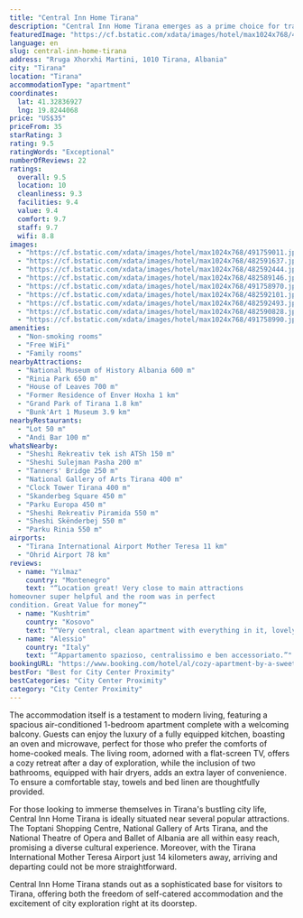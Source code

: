 ```yaml
---
title: "Central Inn Home Tirana"
description: "Central Inn Home Tirana emerges as a prime choice for travelers seeking comfort and convenience in the heart of Tirana."
featuredImage: "https://cf.bstatic.com/xdata/images/hotel/max1024x768/491759011.jpg?k=386a4a0ee6af59e1cf31c3edb54b0ddac5242937be7f83e2c5653ec413b74cd8&o=&hp=1"
language: en
slug: central-inn-home-tirana
address: "Rruga Xhorxhi Martini, 1010 Tirana, Albania"
city: "Tirana"
location: "Tirana"
accommodationType: "apartment"
coordinates:
  lat: 41.32836927
  lng: 19.8244068
price: "US$35"
priceFrom: 35
starRating: 3
rating: 9.5
ratingWords: "Exceptional"
numberOfReviews: 22
ratings:
  overall: 9.5
  location: 10
  cleanliness: 9.3
  facilities: 9.4
  value: 9.4
  comfort: 9.7
  staff: 9.7
  wifi: 8.8
images:
  - "https://cf.bstatic.com/xdata/images/hotel/max1024x768/491759011.jpg?k=386a4a0ee6af59e1cf31c3edb54b0ddac5242937be7f83e2c5653ec413b74cd8&o=&hp=1"
  - "https://cf.bstatic.com/xdata/images/hotel/max1024x768/482591637.jpg?k=6a1e9fcf2204096342e33fe1ca32b53fd97b3c0efe058dfac1ea2e1b29555cc4&o=&hp=1"
  - "https://cf.bstatic.com/xdata/images/hotel/max1024x768/482592444.jpg?k=2fc6af58124c0541ee5d783ad456c8cc3fec006e726a5e722201b34fed0a3b5d&o=&hp=1"
  - "https://cf.bstatic.com/xdata/images/hotel/max1024x768/482589146.jpg?k=64a7244479148b3cd1f9305b6751bce6fee8ea130bb02495534362b8a0da9354&o=&hp=1"
  - "https://cf.bstatic.com/xdata/images/hotel/max1024x768/491758970.jpg?k=60f5bbf8d6b059fea6f6015823a369a435813a6995aafeab8637916f672cb445&o=&hp=1"
  - "https://cf.bstatic.com/xdata/images/hotel/max1024x768/482592101.jpg?k=5d9fa1dd2376f6643d129838c55c49abf71027285b593bceb0a572b6395e74a6&o=&hp=1"
  - "https://cf.bstatic.com/xdata/images/hotel/max1024x768/482592493.jpg?k=b8248384d9afce4723920a530e5b4dfec9f628098c3a3e487fc79a2393b3aa18&o=&hp=1"
  - "https://cf.bstatic.com/xdata/images/hotel/max1024x768/482590828.jpg?k=a0c4235b89f0d8b627aba3be566b6dec5699849e18a89955c09a442ab406f727&o=&hp=1"
  - "https://cf.bstatic.com/xdata/images/hotel/max1024x768/491758990.jpg?k=ea3931331196793fb0e184c7cecbe40db8e78996d1607bbe47dc6b0835184d78&o=&hp=1"
amenities:
  - "Non-smoking rooms"
  - "Free WiFi"
  - "Family rooms"
nearbyAttractions:
  - "National Museum of History Albania 600 m"
  - "Rinia Park 650 m"
  - "House of Leaves 700 m"
  - "Former Residence of Enver Hoxha 1 km"
  - "Grand Park of Tirana 1.8 km"
  - "Bunk'Art 1 Museum 3.9 km"
nearbyRestaurants:
  - "Lot 50 m"
  - "Andi̇ Bar 100 m"
whatsNearby:
  - "Sheshi Rekreativ tek ish ATSh 150 m"
  - "Sheshi Sulejman Pasha 200 m"
  - "Tanners' Bridge 250 m"
  - "National Gallery of Arts Tirana 400 m"
  - "Clock Tower Tirana 400 m"
  - "Skanderbeg Square 450 m"
  - "Parku Europa 450 m"
  - "Sheshi Rekreativ Piramida 550 m"
  - "Sheshi Skënderbej 550 m"
  - "Parku Rinia 550 m"
airports:
  - "Tirana International Airport Mother Teresa 11 km"
  - "Ohrid Airport 78 km"
reviews:
  - name: "Yılmaz"
    country: "Montenegro"
    text: "“Location great! Very close to main attractions
homeovner super helpful and the room was in perfect
condition. Great Value for money”"
  - name: "Kushtrim"
    country: "Kosovo"
    text: "“Very central, clean apartment with everything in it, lovely host..nice place in the middle of Tirana, home feeling and its really cozy”"
  - name: "Alessio"
    country: "Italy"
    text: "“Appartamento spazioso, centralissimo e ben accessoriato.”"
bookingURL: "https://www.booking.com/hotel/al/cozy-apartment-by-a-sweet-host.en-gb.html?aid=8035640"
bestFor: "Best for City Center Proximity"
bestCategories: "City Center Proximity"
category: "City Center Proximity"
---
```


The accommodation itself is a testament to modern living, featuring a spacious air-conditioned 1-bedroom apartment complete with a welcoming balcony. Guests can enjoy the luxury of a fully equipped kitchen, boasting an oven and microwave, perfect for those who prefer the comforts of home-cooked meals. The living room, adorned with a flat-screen TV, offers a cozy retreat after a day of exploration, while the inclusion of two bathrooms, equipped with hair dryers, adds an extra layer of convenience. To ensure a comfortable stay, towels and bed linen are thoughtfully provided.

For those looking to immerse themselves in Tirana's bustling city life, Central Inn Home Tirana is ideally situated near several popular attractions. The Toptani Shopping Centre, National Gallery of Arts Tirana, and the National Theatre of Opera and Ballet of Albania are all within easy reach, promising a diverse cultural experience. Moreover, with the Tirana International Mother Teresa Airport just 14 kilometers away, arriving and departing could not be more straightforward.

Central Inn Home Tirana stands out as a sophisticated base for visitors to Tirana, offering both the freedom of self-catered accommodation and the excitement of city exploration right at its doorstep.